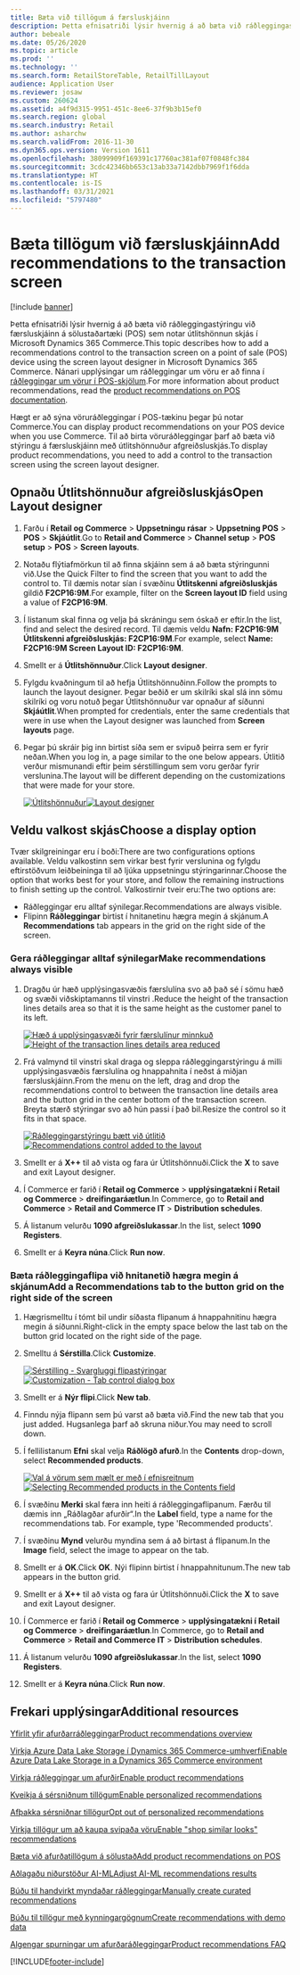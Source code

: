 ```yaml
---
title: Bæta við tillögum á færsluskjáinn
description: Þetta efnisatriði lýsir hvernig á að bæta við ráðleggingastýringu við færsluskjáinn á sölustaðartæki (POS) sem notar útlitshönnun skjás í Microsoft Dynamics 365 Commerce.
author: bebeale
ms.date: 05/26/2020
ms.topic: article
ms.prod: ''
ms.technology: ''
ms.search.form: RetailStoreTable, RetailTillLayout
audience: Application User
ms.reviewer: josaw
ms.custom: 260624
ms.assetid: a4f9d315-9951-451c-8ee6-37f9b3b15ef0
ms.search.region: global
ms.search.industry: Retail
ms.author: asharchw
ms.search.validFrom: 2016-11-30
ms.dyn365.ops.version: Version 1611
ms.openlocfilehash: 38099909f169391c17760ac381af07f0848fc384
ms.sourcegitcommit: 3cdc42346bb653c13ab33a7142dbb7969f1f6dda
ms.translationtype: HT
ms.contentlocale: is-IS
ms.lasthandoff: 03/31/2021
ms.locfileid: "5797480"
---
```

# <a name="add-recommendations-to-the-transaction-screen"></a><span data-ttu-id="94fac-103">Bæta tillögum við færsluskjáinn</span><span class="sxs-lookup"><span data-stu-id="94fac-103">Add recommendations to the transaction screen</span></span>

[!include [banner](includes/banner.md)]


<span data-ttu-id="94fac-104">Þetta efnisatriði lýsir hvernig á að bæta við ráðleggingastýringu við færsluskjáinn á sölustaðartæki (POS) sem notar útlitshönnun skjás í Microsoft Dynamics 365 Commerce.</span><span class="sxs-lookup"><span data-stu-id="94fac-104">This topic describes how to add a recommendations control to the transaction screen on a point of sale (POS) device using the screen layout designer in Microsoft Dynamics 365 Commerce.</span></span> <span data-ttu-id="94fac-105">Nánari upplýsingar um ráðleggingar um vöru er að finna í [ráðleggingar um vörur í POS-skjölum](product.md).</span><span class="sxs-lookup"><span data-stu-id="94fac-105">For more information about product recommendations, read the  [product recommendations on POS documentation](product.md).</span></span>


<span data-ttu-id="94fac-106">Hægt er að sýna vöruráðleggingar í POS-tækinu þegar þú notar Commerce.</span><span class="sxs-lookup"><span data-stu-id="94fac-106">You can display product recommendations on your POS device when you use Commerce.</span></span> <span data-ttu-id="94fac-107">Til að birta vöruráðleggingar þarf að bæta við stýringu á færsluskjáinn með útlitshönnuður afgreiðsluskjás.</span><span class="sxs-lookup"><span data-stu-id="94fac-107">To display product recommendations, you need to add a control to the transaction screen using the screen layout designer.</span></span> 

## <a name="open-layout-designer"></a><span data-ttu-id="94fac-108">Opnaðu Útlitshönnuður afgreiðsluskjás</span><span class="sxs-lookup"><span data-stu-id="94fac-108">Open Layout designer</span></span>

1. <span data-ttu-id="94fac-109">Farðu í **Retail og Commerce** &gt; **Uppsetningu rásar** &gt; **Uppsetning POS** &gt; **POS** &gt; **Skjáútlit**.</span><span class="sxs-lookup"><span data-stu-id="94fac-109">Go to **Retail and Commerce** &gt; **Channel setup** &gt; **POS setup** &gt; **POS** &gt; **Screen layouts**.</span></span>
2. <span data-ttu-id="94fac-110">Notaðu flýtiafmörkun til að finna skjáinn sem á að bæta stýringunni við.</span><span class="sxs-lookup"><span data-stu-id="94fac-110">Use the Quick Filter to find the screen that you want to add the control to.</span></span> <span data-ttu-id="94fac-111">Til dæmis notar sían í svæðinu **Útlitskenni afgreiðsluskjás** gildið **F2CP16:9M**.</span><span class="sxs-lookup"><span data-stu-id="94fac-111">For example, filter on the **Screen layout ID** field using a value of **F2CP16:9M**.</span></span>
3. <span data-ttu-id="94fac-112">Í listanum skal finna og velja þá skráningu sem óskað er eftir.</span><span class="sxs-lookup"><span data-stu-id="94fac-112">In the list, find and select the desired record.</span></span> <span data-ttu-id="94fac-113">Til dæmis veldu **Nafn: F2CP16:9M Útlitskenni afgreiðsluskjás: F2CP16:9M**.</span><span class="sxs-lookup"><span data-stu-id="94fac-113">For example, select **Name: F2CP16:9M Screen Layout ID: F2CP16:9M**.</span></span>
4. <span data-ttu-id="94fac-114">Smellt er á **Útlitshönnuður**.</span><span class="sxs-lookup"><span data-stu-id="94fac-114">Click **Layout designer**.</span></span>
5. <span data-ttu-id="94fac-115">Fylgdu kvaðningum til að hefja Útlitshönnuðinn.</span><span class="sxs-lookup"><span data-stu-id="94fac-115">Follow the prompts to launch the layout designer.</span></span> <span data-ttu-id="94fac-116">Þegar beðið er um skilríki skal slá inn sömu skilríki og voru notuð þegar Útlitshönnuður var opnaður af síðunni **Skjáútlit**.</span><span class="sxs-lookup"><span data-stu-id="94fac-116">When prompted for credentials, enter the same credentials that were in use when the Layout designer was launched from **Screen layouts** page.</span></span>
6. <span data-ttu-id="94fac-117">Þegar þú skráir þig inn birtist síða sem er svipuð þeirra sem er fyrir neðan.</span><span class="sxs-lookup"><span data-stu-id="94fac-117">When you log in, a page similar to the one below appears.</span></span> <span data-ttu-id="94fac-118">Útlitið verður mismunandi eftir þeim sérstillingum sem voru gerðar fyrir verslunina.</span><span class="sxs-lookup"><span data-stu-id="94fac-118">The layout will be different depending on the customizations that were made for your store.</span></span>


    <span data-ttu-id="94fac-119">[![Útlitshönnuður](./media/screenlayout-pic-1.png)](./media/screenlayout-pic-1.png)</span><span class="sxs-lookup"><span data-stu-id="94fac-119">[![Layout designer](./media/screenlayout-pic-1.png)](./media/screenlayout-pic-1.png)</span></span>

## <a name="choose-a-display-option"></a><span data-ttu-id="94fac-120">Veldu valkost skjás</span><span class="sxs-lookup"><span data-stu-id="94fac-120">Choose a display option</span></span>

<span data-ttu-id="94fac-121">Tvær skilgreiningar eru í boði:</span><span class="sxs-lookup"><span data-stu-id="94fac-121">There are two configurations options available.</span></span> <span data-ttu-id="94fac-122">Veldu valkostinn sem virkar best fyrir verslunina og fylgdu eftirstöðvum leiðbeininga til að ljúka uppsetningu stýringarinnar.</span><span class="sxs-lookup"><span data-stu-id="94fac-122">Choose the option that works best for your store, and follow the remaining instructions to finish setting up the control.</span></span> <span data-ttu-id="94fac-123">Valkostirnir tveir eru:</span><span class="sxs-lookup"><span data-stu-id="94fac-123">The two options are:</span></span>

- <span data-ttu-id="94fac-124">Ráðleggingar eru alltaf sýnilegar.</span><span class="sxs-lookup"><span data-stu-id="94fac-124">Recommendations are always visible.</span></span>
- <span data-ttu-id="94fac-125">Flipinn **Ráðleggingar** birtist í hnitanetinu hægra megin á skjánum.</span><span class="sxs-lookup"><span data-stu-id="94fac-125">A **Recommendations** tab appears in the grid on the right side of the screen.</span></span>

### <a name="make-recommendations-always-visible"></a><span data-ttu-id="94fac-126">Gera ráðleggingar alltaf sýnilegar</span><span class="sxs-lookup"><span data-stu-id="94fac-126">Make recommendations always visible</span></span>


1. <span data-ttu-id="94fac-127">Dragðu úr hæð upplýsingasvæðis færslulína svo að það sé í sömu hæð og svæði viðskiptamanns til vinstri .</span><span class="sxs-lookup"><span data-stu-id="94fac-127">Reduce the height of the transaction lines details area so that it is the same height as the customer panel to its left.</span></span>


    <span data-ttu-id="94fac-128">[![Hæð á upplýsingasvæði fyrir færslulínur minnkuð](./media/screenlayout-pic-2.png)](./media/screenlayout-pic-2.png)</span><span class="sxs-lookup"><span data-stu-id="94fac-128">[![Height of the transaction lines details area reduced](./media/screenlayout-pic-2.png)](./media/screenlayout-pic-2.png)</span></span>

2. <span data-ttu-id="94fac-129">Frá valmynd til vinstri skal draga og sleppa ráðleggingarstýringu á milli upplýsingasvæðis færslulína og hnappahnita í neðst á miðjan færsluskjáinn.</span><span class="sxs-lookup"><span data-stu-id="94fac-129">From the menu on the left, drag and drop the recommendations control to between the transaction line details area and the button grid in the center bottom of the transaction screen.</span></span> <span data-ttu-id="94fac-130">Breyta stærð stýringar svo að hún passi í það bil.</span><span class="sxs-lookup"><span data-stu-id="94fac-130">Resize the control so it fits in that space.</span></span>

    <span data-ttu-id="94fac-131">[![Ráðleggingarstýringu bætt við útlitið](./media/screenlayout-pic-3.png)](./media/screenlayout-pic-3.png)</span><span class="sxs-lookup"><span data-stu-id="94fac-131">[![Recommendations control added to the layout](./media/screenlayout-pic-3.png)](./media/screenlayout-pic-3.png)</span></span>


3. <span data-ttu-id="94fac-132">Smellt er á **X++** til að vista og fara úr Útlitshönnuði.</span><span class="sxs-lookup"><span data-stu-id="94fac-132">Click the **X** to save and exit Layout designer.</span></span>
4. <span data-ttu-id="94fac-133">Í Commerce er farið í **Retail og Commerce** &gt; **upplýsingatækni í Retail og Commerce** &gt; **dreifingaráætlun**.</span><span class="sxs-lookup"><span data-stu-id="94fac-133">In Commerce, go to **Retail and Commerce** &gt; **Retail and Commerce IT** &gt; **Distribution schedules**.</span></span>
5. <span data-ttu-id="94fac-134">Á listanum velurðu **1090 afgreiðslukassar**.</span><span class="sxs-lookup"><span data-stu-id="94fac-134">In the list, select **1090 Registers**.</span></span>
6. <span data-ttu-id="94fac-135">Smellt er á **Keyra núna**.</span><span class="sxs-lookup"><span data-stu-id="94fac-135">Click **Run now**.</span></span>


### <a name="add-a-recommendations-tab-to-the-button-grid-on-the-right-side-of-the-screen"></a><span data-ttu-id="94fac-136">Bæta ráðleggingaflipa við hnitanetið hægra megin á skjánum</span><span class="sxs-lookup"><span data-stu-id="94fac-136">Add a Recommendations tab to the button grid on the right side of the screen</span></span>

1. <span data-ttu-id="94fac-137">Hægrismelltu í tómt bil undir síðasta flipanum á hnappahnitinu hægra megin á síðunni.</span><span class="sxs-lookup"><span data-stu-id="94fac-137">Right-click in the empty space below the last tab on the button grid located on the right side of the page.</span></span>

2. <span data-ttu-id="94fac-138">Smelltu á **Sérstilla**.</span><span class="sxs-lookup"><span data-stu-id="94fac-138">Click **Customize**.</span></span>

    <span data-ttu-id="94fac-139">[![Sérstilling - Svargluggi flipastýringar](./media/pic-5.png)](./media/pic-5.png)</span><span class="sxs-lookup"><span data-stu-id="94fac-139">[![Customization - Tab control dialog box](./media/pic-5.png)](./media/pic-5.png)</span></span>

3. <span data-ttu-id="94fac-140">Smellt er á **Nýr flipi**.</span><span class="sxs-lookup"><span data-stu-id="94fac-140">Click **New tab**.</span></span>
4. <span data-ttu-id="94fac-141">Finndu nýja flipann sem þú varst að bæta við.</span><span class="sxs-lookup"><span data-stu-id="94fac-141">Find the new tab that you just added.</span></span> <span data-ttu-id="94fac-142">Hugsanlega þarf að skruna niður.</span><span class="sxs-lookup"><span data-stu-id="94fac-142">You may need to scroll down.</span></span>
5. <span data-ttu-id="94fac-143">Í fellilistanum **Efni** skal velja **Ráðlögð afurð**.</span><span class="sxs-lookup"><span data-stu-id="94fac-143">In the **Contents** drop-down, select **Recommended products**.</span></span>

    <span data-ttu-id="94fac-144">[![Val á vörum sem mælt er með í efnisreitnum](./media/pic-6.png)](./media/pic-6.png)</span><span class="sxs-lookup"><span data-stu-id="94fac-144">[![Selecting Recommended products in the Contents field](./media/pic-6.png)](./media/pic-6.png)</span></span>

6. <span data-ttu-id="94fac-145">Í svæðinu **Merki** skal færa inn heiti á ráðleggingaflipanum. Færðu til dæmis inn „Ráðlagðar afurðir“.</span><span class="sxs-lookup"><span data-stu-id="94fac-145">In the **Label** field, type a name for the recommendations tab. For example, type 'Recommended products'.</span></span>
7. <span data-ttu-id="94fac-146">Í svæðinu **Mynd** velurðu myndina sem á að birtast á flipanum.</span><span class="sxs-lookup"><span data-stu-id="94fac-146">In the **Image** field, select the image to appear on the tab.</span></span>
8. <span data-ttu-id="94fac-147">Smellt er á **OK**.</span><span class="sxs-lookup"><span data-stu-id="94fac-147">Click **OK**.</span></span> <span data-ttu-id="94fac-148">Nýi flipinn birtist í hnappahnitunum.</span><span class="sxs-lookup"><span data-stu-id="94fac-148">The new tab appears in the button grid.</span></span>
9. <span data-ttu-id="94fac-149">Smellt er á **X++** til að vista og fara úr Útlitshönnuði.</span><span class="sxs-lookup"><span data-stu-id="94fac-149">Click the **X** to save and exit Layout designer.</span></span>
10. <span data-ttu-id="94fac-150">Í Commerce er farið í **Retail og Commerce** &gt; **upplýsingatækni í Retail og Commerce** &gt; **dreifingaráætlun**.</span><span class="sxs-lookup"><span data-stu-id="94fac-150">In Commerce, go to **Retail and Commerce** &gt; **Retail and Commerce IT** &gt; **Distribution schedules**.</span></span>
11. <span data-ttu-id="94fac-151">Á listanum velurðu **1090 afgreiðslukassar**.</span><span class="sxs-lookup"><span data-stu-id="94fac-151">In the list, select **1090 Registers**.</span></span>
12. <span data-ttu-id="94fac-152">Smellt er á **Keyra núna**.</span><span class="sxs-lookup"><span data-stu-id="94fac-152">Click **Run now**.</span></span>

## <a name="additional-resources"></a><span data-ttu-id="94fac-153">Frekari upplýsingar</span><span class="sxs-lookup"><span data-stu-id="94fac-153">Additional resources</span></span>

[<span data-ttu-id="94fac-154">Yfirlit yfir afurðarráðleggingar</span><span class="sxs-lookup"><span data-stu-id="94fac-154">Product recommendations overview</span></span>](product-recommendations.md)

[<span data-ttu-id="94fac-155">Virkja Azure Data Lake Storage í Dynamics 365 Commerce-umhverfi</span><span class="sxs-lookup"><span data-stu-id="94fac-155">Enable Azure Data Lake Storage in a Dynamics 365 Commerce environment</span></span>](enable-adls-environment.md)

[<span data-ttu-id="94fac-156">Virkja ráðleggingar um afurðir</span><span class="sxs-lookup"><span data-stu-id="94fac-156">Enable product recommendations</span></span>](enable-product-recommendations.md)

[<span data-ttu-id="94fac-157">Kveikja á sérsniðnum tillögum</span><span class="sxs-lookup"><span data-stu-id="94fac-157">Enable personalized recommendations</span></span>](personalized-recommendations.md)

[<span data-ttu-id="94fac-158">Afþakka sérsniðnar tillögur</span><span class="sxs-lookup"><span data-stu-id="94fac-158">Opt out of personalized recommendations</span></span>](personalization-gdpr.md)

[<span data-ttu-id="94fac-159">Virkja tillögur um að kaupa svipaða vöru</span><span class="sxs-lookup"><span data-stu-id="94fac-159">Enable "shop similar looks" recommendations</span></span>](shop-similar-looks.md)

[<span data-ttu-id="94fac-160">Bæta við afurðatillögum á sölustað</span><span class="sxs-lookup"><span data-stu-id="94fac-160">Add product recommendations on POS</span></span>](product.md)

[<span data-ttu-id="94fac-161">Aðlagaðu niðurstöður AI-ML</span><span class="sxs-lookup"><span data-stu-id="94fac-161">Adjust AI-ML recommendations results</span></span>](modify-product-recommendation-results.md)

[<span data-ttu-id="94fac-162">Búðu til handvirkt myndaðar ráðleggingar</span><span class="sxs-lookup"><span data-stu-id="94fac-162">Manually create curated recommendations</span></span>](create-editorial-recommendation-lists.md)

[<span data-ttu-id="94fac-163">Búðu til tillögur með kynningargögnum</span><span class="sxs-lookup"><span data-stu-id="94fac-163">Create recommendations with demo data</span></span>](product-recommendations-demo-data.md)

[<span data-ttu-id="94fac-164">Algengar spurningar um afurðaráðleggingar</span><span class="sxs-lookup"><span data-stu-id="94fac-164">Product recommendations FAQ</span></span>](faq-recommendations.md)


[!INCLUDE[footer-include](../includes/footer-banner.md)]